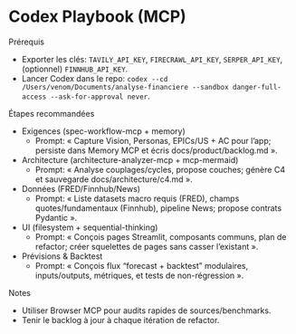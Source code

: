 # Codex Playbook (MCP)

Prérequis
- Exporter les clés: `TAVILY_API_KEY`, `FIRECRAWL_API_KEY`, `SERPER_API_KEY`, (optionnel) `FINNHUB_API_KEY`.
- Lancer Codex dans le repo: `codex --cd /Users/venom/Documents/analyse-financiere --sandbox danger-full-access --ask-for-approval never`.

Étapes recommandées
- Exigences (spec-workflow-mcp + memory)
  - Prompt: « Capture Vision, Personas, EPICs/US + AC pour l’app; persiste dans Memory MCP et écris docs/product/backlog.md ».
- Architecture (architecture-analyzer-mcp + mcp-mermaid)
  - Prompt: « Analyse couplages/cycles, propose couches; génère C4 et sauvegarde docs/architecture/c4.md ».
- Données (FRED/Finnhub/News)
  - Prompt: « Liste datasets macro requis (FRED), champs quotes/fundamentaux (Finnhub), pipeline News; propose contrats Pydantic ».
- UI (filesystem + sequential-thinking)
  - Prompt: « Conçois pages Streamlit, composants communs, plan de refactor; créer squelettes de pages sans casser l’existant ».
- Prévisions & Backtest
  - Prompt: « Conçois flux “forecast + backtest” modulaires, inputs/outputs, métriques, et tests de non-régression ».

Notes
- Utiliser Browser MCP pour audits rapides de sources/benchmarks.
- Tenir le backlog à jour à chaque itération de refactor.
